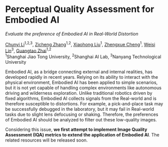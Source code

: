  <h1>Perceptual Quality Assessment for Embodied AI</h1>

 _Evaluate the preference of Embodied AI in Real-World Distortion_

 <div>
      <a href="https://lcysyzxdxc.github.io" target="_blank">Chunyi Li</a><sup>1,2,3</sup>,
      <a href="https://zzc-1998.github.io/" target="_blank">Zicheng Zhang</a><sup>1,2</sup>,
      <a href="https://jhc.sjtu.edu.cn/~xiaohongliu/" target="_blank">Xiaohong Liu</a><sup>1</sup>,
      <a href="https://medialab.sjtu.edu.cn/author/zhengxue-cheng/" target="_blank">Zhengxue Cheng</a><sup>1</sup>,
      <a href="https://personal.ntu.edu.sg/wslin/Home.html" target="_blank">Weisi Lin</a><sup>3</sup>,
      <a href="https://ee.sjtu.edu.cn/en/FacultyDetail.aspx?id=24&infoid=153&flag=153" target="_blank">Guangtao Zhai</a><sup>1,2</sup>
 </div>
 <div>
  <sup>1</sup>Shanghai Jiao Tong University,  <sup>2</sup>Shanghai AI Lab,  <sup>3</sup>Nanyang Technological University
 </div> 

<div>
 
Embodied AI, as a bridge connecting external and internal realities, has developed rapidly in recent years. Relying on its ability to interact with the physical environment, Embodied AI has been applied to simple scenarios, but it is not yet capable of handling complex environments like autonomous driving and wilderness exploration. Unlike traditional robotics driven by fixed algorithms, Embodied AI collects signals from the Real-world and is therefore susceptible to distortions. For example, a pick-and-place task may be successfully debugged in the laboratory, but it may fail in Real-world tasks due to slight lens defocusing or shaking. Therefore, the preferences of Embodied AI should be analyzed to filter out these low-quality images. 

Considering this issue, **we first attempt to implement Image Quality Assessment (IQA) metrics to extend the application of Embodied AI**. The related resources will be released soon.

 </div> 
